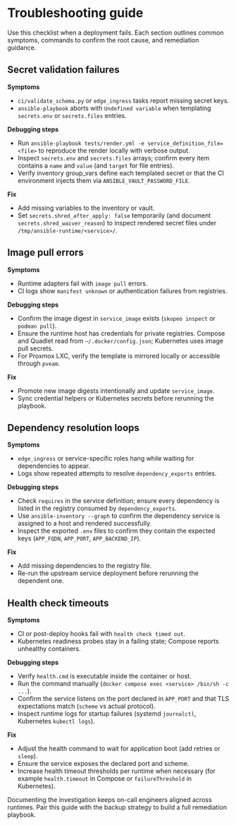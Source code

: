 # Troubleshooting guide

Use this checklist when a deployment fails. Each section outlines common
symptoms, commands to confirm the root cause, and remediation guidance.

## Secret validation failures

**Symptoms**
- `ci/validate_schema.py` or `edge_ingress` tasks report missing secret keys.
- `ansible-playbook` aborts with `Undefined variable` when templating
  `secrets.env` or `secrets.files` entries.

**Debugging steps**
- Run `ansible-playbook tests/render.yml -e service_definition_file=<file>` to
  reproduce the render locally with verbose output.
- Inspect `secrets.env` and `secrets.files` arrays; confirm every item contains a
  `name` and `value` (and `target` for file entries).
- Verify inventory group_vars define each templated secret or that the CI
  environment injects them via `ANSIBLE_VAULT_PASSWORD_FILE`.

**Fix**
- Add missing variables to the inventory or vault.
- Set `secrets.shred_after_apply: false` temporarily (and document
  `secrets.shred_waiver_reason`) to inspect rendered secret files under
  `/tmp/ansible-runtime/<service>/`.

## Image pull errors

**Symptoms**
- Runtime adapters fail with `image pull` errors.
- CI logs show `manifest unknown` or authentication failures from registries.

**Debugging steps**
- Confirm the image digest in `service_image` exists (`skopeo inspect` or `podman
  pull`).
- Ensure the runtime host has credentials for private registries. Compose and
  Quadlet read from `~/.docker/config.json`; Kubernetes uses image pull secrets.
- For Proxmox LXC, verify the template is mirrored locally or accessible through
  `pveam`.

**Fix**
- Promote new image digests intentionally and update `service_image`.
- Sync credential helpers or Kubernetes secrets before rerunning the playbook.

## Dependency resolution loops

**Symptoms**
- `edge_ingress` or service-specific roles hang while waiting for dependencies to
  appear.
- Logs show repeated attempts to resolve `dependency_exports` entries.

**Debugging steps**
- Check `requires` in the service definition; ensure every dependency is listed
  in the registry consumed by `dependency_exports`.
- Use `ansible-inventory --graph` to confirm the dependency service is assigned
  to a host and rendered successfully.
- Inspect the exported `.env` files to confirm they contain the expected keys
  (`APP_FQDN`, `APP_PORT`, `APP_BACKEND_IP`).

**Fix**
- Add missing dependencies to the registry file.
- Re-run the upstream service deployment before rerunning the dependent one.

## Health check timeouts

**Symptoms**
- CI or post-deploy hooks fail with `health check timed out`.
- Kubernetes readiness probes stay in a failing state; Compose reports unhealthy
  containers.

**Debugging steps**
- Verify `health.cmd` is executable inside the container or host.
- Run the command manually (`docker compose exec <service> /bin/sh -c ...`).
- Confirm the service listens on the port declared in `APP_PORT` and that TLS
  expectations match (`scheme` vs actual protocol).
- Inspect runtime logs for startup failures (systemd `journalctl`, Kubernetes
  `kubectl logs`).

**Fix**
- Adjust the health command to wait for application boot (add retries or
  `sleep`).
- Ensure the service exposes the declared port and scheme.
- Increase health timeout thresholds per runtime when necessary (for example
  `health.timeout` in Compose or `failureThreshold` in Kubernetes).

Documenting the investigation keeps on-call engineers aligned across runtimes.
Pair this guide with the backup strategy to build a full remediation playbook.

